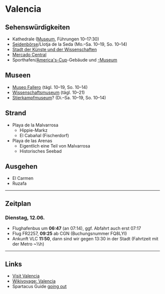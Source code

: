 ﻿Valencia
========

## Sehenswürdigkeiten
* Kathedrale ([Museum](www.museocatedralvalencia.com), Führungen 10–17:30)
* [Seidenbörse](www.museosymonumentosvalencia.com)/Llotja de la Seda (Mo.–Sa. 10–19, So. 10–14)
* [Stadt der Künste und der Wissenschaften](http://www.cac.es/)
* [Mercado Central](http://www.mercadocentralvalencia.es/)
* Sporthafen/[America's-Cup](http://www.valencia-cityguide.com/tourist-attractions/monuments/port-americas-cup.html)-Gebäude und [-Museum](http://www.valenciavalencia.com/sights-guide/museums-listings/americascup.htm)

## Museen
* [Museo Fallero](www.fallas.com) (tägl. 10–19, So. 10–14)
* [Wissenschaftsmuseum](www.cac.es) (tägl. 10–21)
* [Stierkampfmuseum](www.museotaurinovalencia.es)? (Di.–Sa. 10–19, So. 10–14)

## Strand
* Playa de la Malvarrosa
  * Hippie-Markz
  * El Cabañal (Fischerdorf)
* Playa de las Arenas
  * Eigentlich eine Teil von Malvarrosa
  * Historisches Seebad

## Ausgehen
* El Carmen
* Ruzafa

---

## Zeitplan
### Dienstag, 12.06.
* Flughafenbus um **06:47** (an 07:14), ggf. Abfahrt auch erst 07:17
* Flug FR2257, **09:25** ab CGN (Buchungsnummer FQ8LYI)
* Ankunft VLC **11:50**, dann sind wir gegen 13:30 in der Stadt (Fahrtzeit mit der Metro ~½h)

---

## Links
* [Visit Valencia](https://www.visitvalencia.com/de/planen-sie-ihre-reise-nach-valencia/plane-und-reisefuhrer/reisefuhrer-und-broschuren)
* [Wikivoyage: Valencia](https://de.wikivoyage.org/wiki/Valencia)
* Spartacus Guide [going out](https://spartacus.gayguide.travel/de/goingout/spain/valencia?)
